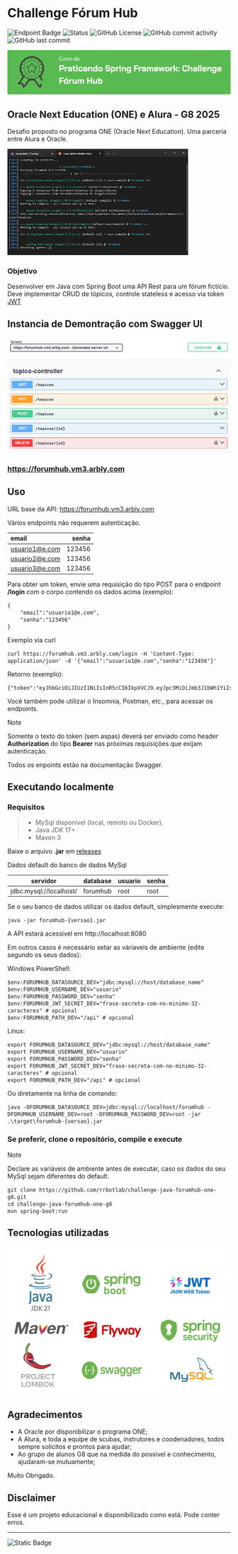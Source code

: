 # Challenge Fórum Hub

![Endpoint Badge](https://img.shields.io/endpoint?url=https%3A%2F%2Fforumhub.vm3.arbly.com%2Fcheck%2Fhealth&color=%2346c118&cacheSeconds=60)
![Status](https://img.shields.io/badge/dev-alpha-orange)
![GitHub License](https://img.shields.io/github/license/rrbotlab/challenge-java-forumhub-one-g8)
![GitHub commit activity](https://img.shields.io/github/commit-activity/t/rrbotlab/challenge-java-forumhub-one-g8)
![GitHub last commit](https://img.shields.io/github/last-commit/rrbotlab/challenge-java-forumhub-one-g8)

![capa](/assets/images/capa.png)

## Oracle Next Education (ONE) e Alura - G8 2025

Desafio proposto no programa ONE (Oracle Next Education). Uma parceria entre Alura e Oracle. 

![capa](/assets/images/splash.gif)

### Objetivo

Desenvolver em Java com Spring Boot uma API Rest para um fórum fictício. Deve implementar 
CRUD de tópicos, controle stateless e acesso via token [JWT](https://jwt.io/)

## Instancia de Demontração com Swagger UI

[![swagger](/assets/images/swagger.png)](https://forumhub.vm3.arbly.com)

### https://forumhub.vm3.arbly.com

## Uso

URL base da API: https://forumhub.vm3.arbly.com

Vários endpoints não requerem autenticação. 

| email          |  senha |
|:---------------|-------:|
| usuario1@e.com | 123456 |
| usuario2@e.com | 123456 |
| usuario3@e.com | 123456 |


Para obter um token, envie uma requisição do tipo POST para o endpoint **/login** com o 
corpo contendo os dados acima (exemplo):

```
{
    "email":"usuario1@e.com",
    "senha":"123456"
}
```

Exemplo via curl
```
curl https://forumhub.vm3.arbly.com/login -H 'Content-Type: application/json' -d '{"email":"usuario1@e.com","senha":"123456"}'
```
Retorno (exemplo):
```
{"token":"eyJhbGciOiJIUzI1NiIsInR5cCI6IkpXVCJ9.eyJpc3MiOiJmb3J1bWh1YiIsInN1YiI6InVzdWFyaW8yQGUuY29tIiwiZXhwIjoxNzU1MzUzNzA5fQ.EB6Gul4Cnzpi6osY3izCv86unqOFRbTfuZUG7TlNT1c"}
```
Você também pode utilizar o Insomnia, Postman, etc., para acessar os endpoints. 

> [!NOTE]
> Somente o texto do token (sem aspas) deverá ser enviado como header **Authorization** do tipo 
**Bearer** nas próximas requisições que exijam autenticação.

Todos os enpoints estão na documentação Swagger.

## Executando localmente

### Requisitos

>* MySql disponível (local, remoto ou Docker).
>* Java JDK 17+ 
>* Maven 3

Baixe o arquivo **.jar** em [releases](https://github.com/rrbotlab/challenge-java-forumhub-one-g8/releases)

Dados default do banco de dados MySql

| servidor                | database | usuario | senha |
|-------------------------|----------|---------|-------|
| jdbc:mysql://localhost/ | forumhub | root    | root  |

Se o seu banco de dados utilizar os dados default, simplesmente execute:

```
java -jar forumhub-{versao}.jar
```
A API estará acessivel em http://localhost:8080

Em outros casos é necessário setar as váriaveis de ambiente (edite segundo os seus dados):

Windows PowerShell:

```
$env:FORUMHUB_DATASOURCE_DEV="jdbc:mysql://host/database_name" 
$env:FORUMHUB_USERNAME_DEV="usuario"
$env:FORUMHUB_PASSWORD_DEV="senha"
$env:FORUMHUB_JWT_SECRET_DEV="frase-secreta-com-no-minimo-32-caracteres" # opcional
$env:FORUMHUB_PATH_DEV="/api" # opcional
```

Linux:

```
export FORUMHUB_DATASOURCE_DEV="jdbc:mysql://host/database_name"
export FORUMHUB_USERNAME_DEV="usuario"
export FORUMHUB_PASSWORD_DEV="senha"
export FORUMHUB_JWT_SECRET_DEV="frase-secreta-com-no-minimo-32-caracteres" # opcional
export FORUMHUB_PATH_DEV="/api" # opcional
```

Ou diretamente na linha de comando:
```
java -DFORUMHUB_DATASOURCE_DEV=jdbc:mysql://localhost/forumhub -DFORUMHUB_USERNAME_DEV=root -DFORUMHUB_PASSWORD_DEV=root -jar .\target\forumhub-{versao}.jar
```

### Se preferir, clone o repositório, compile e execute

> [!NOTE]
> Declare as variáveis de ambiente antes de executar, caso os dados do seu MySql sejam diferentes
do default.

```
git clone https://github.com/rrbotlab/challenge-java-forumhub-one-g8.git
cd challenge-java-forumhub-one-g8
mvn spring-boot:run 
```

## Tecnologias utilizadas

![logos](/assets/images/logos.png)


## Agradecimentos

* A Oracle por disponibilizar o programa ONE;
* A Alura, e toda a equipe de scubas, instrutores e coodenadores, todos sempre solícitos e prontos para ajudar;
* Ao grupo de alunos G8 que na medida do possivel e conhecimento, ajudaram-se mutuamente;

Muito Obrigado.


## Disclaimer

Esse é um projeto educacional e disponibilizado como está. Pode conter erros.


***
![Static Badge](https://img.shields.io/badge/Made_with_%F0%9F%92%99_in_SP-by_Ricardo_G_(aka_ricardo4nic%2C_rrbotlab%2C_arbly)-blue?style=for-the-badge)



